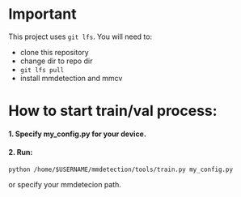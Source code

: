 # Important
This project uses `git lfs`.
You will need to:
- clone this repository
- change dir to repo dir
- `git lfs pull`
- install mmdetection and mmcv

# How to start train/val process:
#### 1. Specify my_config.py for your device.

#### 2. Run:
```
python /home/$USERNAME/mmdetection/tools/train.py my_config.py
```
or specify your mmdetecion path.


